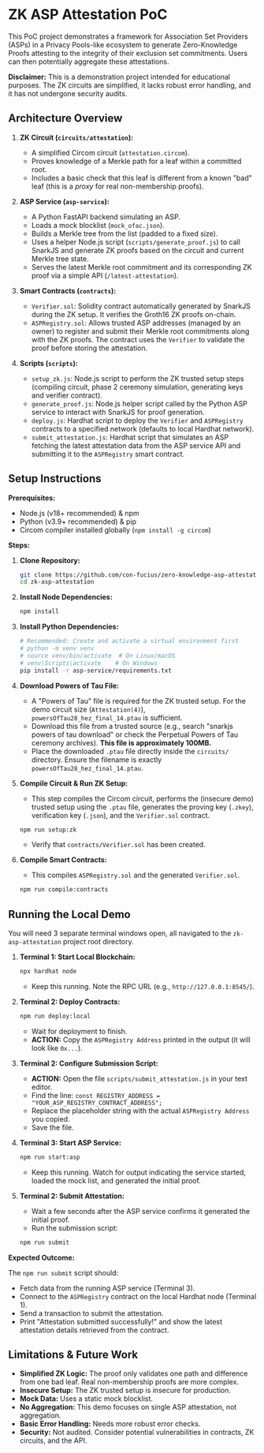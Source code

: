 # ZK ASP Attestation PoC

This PoC project demonstrates a framework for Association Set Providers (ASPs) in a Privacy Pools-like ecosystem to generate Zero-Knowledge Proofs attesting to the integrity of their exclusion set commitments. Users can then potentially aggregate these attestations.

**Disclaimer:** This is a demonstration project intended for educational purposes. The ZK circuits are simplified, it lacks robust error handling, and it has not undergone security audits.

## Architecture Overview

1.  **ZK Circuit (`circuits/attestation`):**
    *   A simplified Circom circuit (`attestation.circom`).
    *   Proves knowledge of a Merkle path for a leaf within a committed root.
    *   Includes a basic check that this leaf is different from a known "bad" leaf (this is a *proxy* for real non-membership proofs).

2.  **ASP Service (`asp-service`):**
    *   A Python FastAPI backend simulating an ASP.
    *   Loads a mock blocklist (`mock_ofac.json`).
    *   Builds a Merkle tree from the list (padded to a fixed size).
    *   Uses a helper Node.js script (`scripts/generate_proof.js`) to call SnarkJS and generate ZK proofs based on the circuit and current Merkle tree state.
    *   Serves the latest Merkle root commitment and its corresponding ZK proof via a simple API (`/latest-attestation`).

3.  **Smart Contracts (`contracts`):**
    *   `Verifier.sol`: Solidity contract automatically generated by SnarkJS during the ZK setup. It verifies the Groth16 ZK proofs on-chain.
    *   `ASPRegistry.sol`: Allows trusted ASP addresses (managed by an owner) to register and submit their Merkle root commitments along with the ZK proofs. The contract uses the `Verifier` to validate the proof before storing the attestation.

4.  **Scripts (`scripts`):**
    *   `setup_zk.js`: Node.js script to perform the ZK trusted setup steps (compiling circuit, phase 2 ceremony simulation, generating keys and verifier contract).
    *   `generate_proof.js`: Node.js helper script called by the Python ASP service to interact with SnarkJS for proof generation.
    *   `deploy.js`: Hardhat script to deploy the `Verifier` and `ASPRegistry` contracts to a specified network (defaults to local Hardhat network).
    *   `submit_attestation.js`: Hardhat script that simulates an ASP fetching the latest attestation data from the ASP service API and submitting it to the `ASPRegistry` smart contract.

## Setup Instructions

**Prerequisites:**

*   Node.js (v18+ recommended) & npm
*   Python (v3.9+ recommended) & pip
*   Circom compiler installed globally (`npm install -g circom`)

**Steps:**

1.  **Clone Repository:**
    ```bash
    git clone https://github.com/con-fucius/zero-knowledge-asp-attestation.git
    cd zk-asp-attestation
    ```

2.  **Install Node Dependencies:**
    ```bash
    npm install
    ```

3.  **Install Python Dependencies:**
    ```bash
    # Recommended: Create and activate a virtual environment first
    # python -m venv venv
    # source venv/bin/activate  # On Linux/macOS
    # venv\Scripts\activate    # On Windows
    pip install -r asp-service/requirements.txt
    ```

4.  **Download Powers of Tau File:**
    *   A "Powers of Tau" file is required for the ZK trusted setup. For the demo circuit size (`Attestation(4)`), `powersOfTau28_hez_final_14.ptau` is sufficient.
    *   Download this file from a trusted source (e.g., search "snarkjs powers of tau download" or check the Perpetual Powers of Tau ceremony archives). **This file is approximately 100MB.**
    *   Place the downloaded `.ptau` file directly inside the `circuits/` directory. Ensure the filename is exactly `powersOfTau28_hez_final_14.ptau`.

5.  **Compile Circuit & Run ZK Setup:**
    *   This step compiles the Circom circuit, performs the (insecure demo) trusted setup using the `.ptau` file, generates the proving key (`.zkey`), verification key (`.json`), and the `Verifier.sol` contract.
    ```bash
    npm run setup:zk
    ```
    *   Verify that `contracts/Verifier.sol` has been created.

6.  **Compile Smart Contracts:**
    *   This compiles `ASPRegistry.sol` and the generated `Verifier.sol`.
    ```bash
    npm run compile:contracts
    ```

## Running the Local Demo

You will need 3 separate terminal windows open, all navigated to the `zk-asp-attestation` project root directory.

1.  **Terminal 1: Start Local Blockchain:**
    ```bash
    npx hardhat node
    ```
    *   Keep this running. Note the RPC URL (e.g., `http://127.0.0.1:8545/`).

2.  **Terminal 2: Deploy Contracts:**
    ```bash
    npm run deploy:local
    ```
    *   Wait for deployment to finish.
    *   **ACTION:** Copy the `ASPRegistry Address` printed in the output (it will look like `0x...`).

3.  **Terminal 2: Configure Submission Script:**
    *   **ACTION:** Open the file `scripts/submit_attestation.js` in your text editor.
    *   Find the line: `const REGISTRY_ADDRESS = "YOUR_ASP_REGISTRY_CONTRACT_ADDRESS";`
    *   Replace the placeholder string with the actual `ASPRegistry Address` you copied.
    *   Save the file.

4.  **Terminal 3: Start ASP Service:**
    ```bash
    npm run start:asp
    ```
    *   Keep this running. Watch for output indicating the service started, loaded the mock list, and generated the initial proof.

5.  **Terminal 2: Submit Attestation:**
    *   Wait a few seconds after the ASP service confirms it generated the initial proof.
    *   Run the submission script:
    ```bash
    npm run submit
    ```

**Expected Outcome:**

The `npm run submit` script should:
*   Fetch data from the running ASP service (Terminal 3).
*   Connect to the `ASPRegistry` contract on the local Hardhat node (Terminal 1).
*   Send a transaction to submit the attestation.
*   Print "Attestation submitted successfully!" and show the latest attestation details retrieved from the contract.

## Limitations & Future Work

*   **Simplified ZK Logic:** The proof only validates one path and difference from one bad leaf. Real non-membership proofs are more complex.
*   **Insecure Setup:** The ZK trusted setup is insecure for production.
*   **Mock Data:** Uses a static mock blocklist.
*   **No Aggregation:** This demo focuses on single ASP attestation, not aggregation.
*   **Basic Error Handling:** Needs more robust error checks.
*   **Security:** Not audited. Consider potential vulnerabilities in contracts, ZK circuits, and the API.
